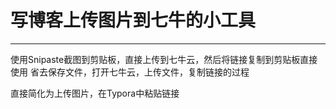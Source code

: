 # 写博客上传图片到七牛的小工具

---

使用Snipaste截图到剪贴板，直接上传到七牛云，然后将链接复制到剪贴板直接使用
省去保存文件，打开七牛云，上传文件，复制链接的过程

直接简化为上传图片，在Typora中粘贴链接